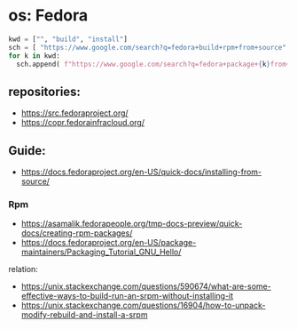 # os: Fedora

```python
kwd = ["", "build", "install"]
sch = [ "https://www.google.com/search?q=fedora+build+rpm+from+source" ]
for k in kwd:
  sch.append( f"https://www.google.com/search?q=fedora+package+{k}from+source" )
```
## repositories:
- https://src.fedoraproject.org/
- https://copr.fedorainfracloud.org/

## Guide:
- https://docs.fedoraproject.org/en-US/quick-docs/installing-from-source/

### Rpm
- https://asamalik.fedorapeople.org/tmp-docs-preview/quick-docs/creating-rpm-packages/
- https://docs.fedoraproject.org/en-US/package-maintainers/Packaging_Tutorial_GNU_Hello/

relation:
- https://unix.stackexchange.com/questions/590674/what-are-some-effective-ways-to-build-run-an-srpm-without-installing-it
- https://unix.stackexchange.com/questions/16904/how-to-unpack-modify-rebuild-and-install-a-srpm
